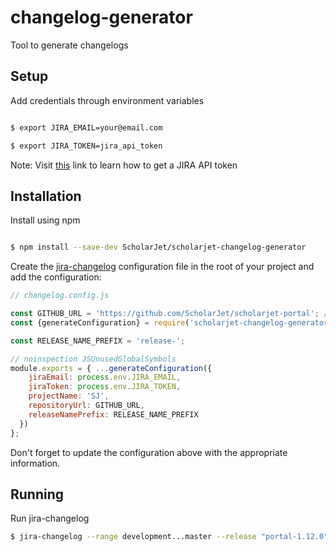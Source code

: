 # changelog-generator
Tool to generate changelogs

## Setup

Add credentials through environment variables

```bash

$ export JIRA_EMAIL=your@email.com

$ export JIRA_TOKEN=jira_api_token

```

Note: Visit [this](https://confluence.atlassian.com/cloud/api-tokens-938839638.html) link to learn how to get a JIRA API token

## Installation 


Install using npm

```bash

$ npm install --save-dev ScholarJet/scholarjet-changelog-generator

```



Create the [jira-changelog](https://github.com/jgillick/jira-changelog) configuration file in the root of your project and add the configuration:

```javascript
// changelog.config.js

const GITHUB_URL = 'https://github.com/ScholarJet/scholarjet-portal'; // change this to the appropriate repo
const {generateConfiguration} = require('scholarjet-changelog-generator/lib/get-configuration');

const RELEASE_NAME_PREFIX = 'release-';

// noinspection JSUnusedGlobalSymbols
module.exports = { ...generateConfiguration({
    jiraEmail: process.env.JIRA_EMAIL,
    jiraToken: process.env.JIRA_TOKEN,
    projectName: 'SJ',
    repositoryUrl: GITHUB_URL,
    releaseNamePrefix: RELEASE_NAME_PREFIX
  })
};

```

Don't forget to update the configuration above with the appropriate information.

## Running

Run jira-changelog

```bash
$ jira-changelog --range development...master --release "portal-1.12.0" > CHANGELOG.tmp
```


